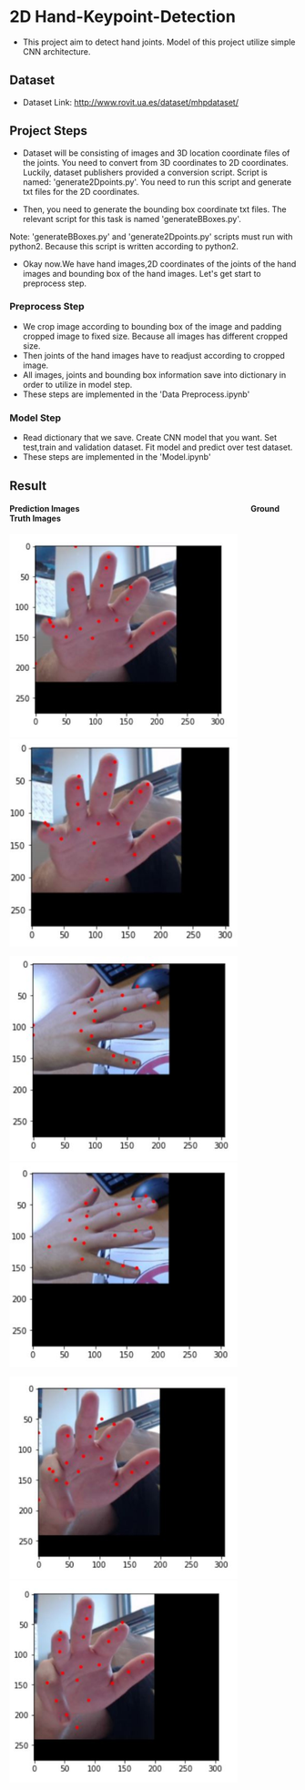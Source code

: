# 2D Hand-Keypoint-Detection

* This project aim to detect hand joints. Model of this project utilize simple CNN architecture.

## Dataset

* Dataset Link: http://www.rovit.ua.es/dataset/mhpdataset/

## Project Steps

* Dataset will be consisting of images and 3D location coordinate files of the joints. You need to convert from 3D coordinates to 2D coordinates. Luckily, dataset publishers provided a conversion script. Script is named: 'generate2Dpoints.py'. You need to run this script and generate txt files for the 2D coordinates.

* Then, you need to generate the bounding box coordinate txt files. The relevant script for this task is named 'generateBBoxes.py'.

Note: 'generateBBoxes.py' and 'generate2Dpoints.py' scripts must run with python2. Because this script is written according to python2.

* Okay now.We have hand images,2D coordinates of the joints of the hand images and bounding box of the hand images. Let's get start to preprocess step.

### Preprocess Step
* We crop image  according to bounding box of the image and padding cropped image to fixed size. Because all images has different cropped size.
* Then joints of the hand images have to readjust according to cropped image.
* All images, joints and bounding box information save into dictionary in order to utilize in model step.
* These steps are implemented in the 'Data Preprocess.ipynb'

### Model Step
* Read dictionary that we save. Create CNN model that you want. Set test,train and validation dataset. Fit model and predict over test dataset.
* These steps are implemented in the 'Model.ipynb'


## Result
#### Prediction Images      &emsp;&emsp;&emsp;&emsp;&emsp;&emsp;&emsp;&emsp;&emsp;&emsp;&emsp;&emsp;&emsp;&emsp;&emsp;&emsp;&emsp;&emsp;&emsp;&emsp;&emsp;  Ground Truth Images

<img src="/images//example_1_prediction.JPG" width="400px"> &emsp; <img src="/images//example_1_ground_truth.JPG" width="400px">

<img src="/images//example_2_prediction.JPG" width="400px"> &emsp; <img src="/images//example_2_ground_truth.JPG" width="400px">

<img src="/images//example_3_prediction.JPG" width="400px"> &emsp; <img src="/images//example_3_ground_truth.JPG" width="400px">
